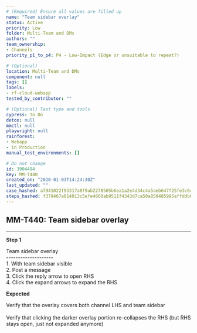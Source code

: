 ```yaml
---
# (Required) Ensure all values are filled up
name: "Team sidebar overlay"
status: Active
priority: Low
folder: Multi-Team and DMs
authors: ""
team_ownership: 
- Channels
priority_p1_to_p4: P4 - Low-Impact (Edge or unsuitable to repeat?)

# (Optional)
location: Multi-Team and DMs
component: null
tags: []
labels: 
- rf-cloud-webapp
tested_by_contributor: ""

# (Optional) Test type and tools
cypress: To Do
detox: null
mmctl: null
playwright: null
rainforest: 
- Webapp
- in Production
manual_test_environments: []

# Do not change
id: 3904494
key: MM-T440
created_on: "2020-01-03T14:24:30Z"
last_updated: ""
case_hashed: a7941022f93317a8f9ab2278505b6ea1a2e4d34c4a5aeb647f25fe3c6c67a2f8159ad7781b3239424563ebb1d5e196e9
steps_hashed: f379467a814913c5efe4660ab9511f4343d7ca50a850485995affddb6119946d56976a0402b303512bb62cf25108dbea
---
```


<!-- (Auto-generated) Based on frontmatter's "key" and "name" -->

## MM-T440: Team sidebar overlay

---

**Step 1**

Team sidebar overlay\
\--------------------\
1\. With team sidebar visible\
2\. Post a message\
3\. Click the reply arrow to open RHS\
4\. Click the expand arrows to expand the RHS

**Expected**

Verify that the overlay covers both channel LHS and team sidebar\
\
Verify that clicking the darker overlay portion re-collapses the RHS (but RHS stays open, just not expanded anymore)
